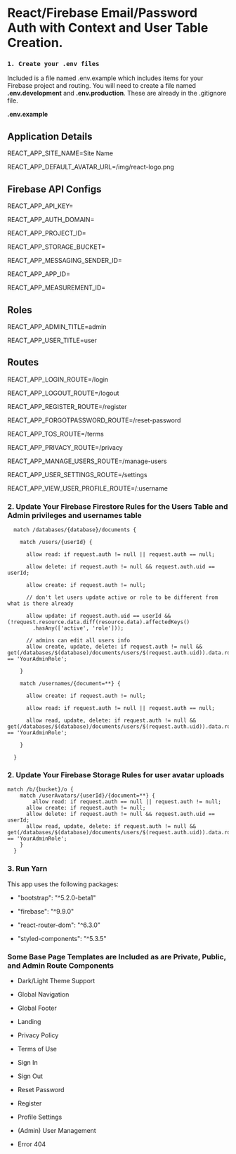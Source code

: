 
  

# React/Firebase Email/Password Auth with Context and User Table Creation.

### `1. Create your .env files`

Included is a file named .env.example which includes items for your Firebase project and routing. You will need to create a file named **.env.development** and **.env.production**. These are already in the .gitignore file.


**.env.example**

## Application Details
REACT_APP_SITE_NAME=Site Name

REACT_APP_DEFAULT_AVATAR_URL=/img/react-logo.png

## Firebase API Configs
REACT_APP_API_KEY=

REACT_APP_AUTH_DOMAIN=

REACT_APP_PROJECT_ID=

REACT_APP_STORAGE_BUCKET=

REACT_APP_MESSAGING_SENDER_ID=

REACT_APP_APP_ID=

REACT_APP_MEASUREMENT_ID=

## Roles
REACT_APP_ADMIN_TITLE=admin

REACT_APP_USER_TITLE=user

## Routes
REACT_APP_LOGIN_ROUTE=/login

REACT_APP_LOGOUT_ROUTE=/logout

REACT_APP_REGISTER_ROUTE=/register

REACT_APP_FORGOTPASSWORD_ROUTE=/reset-password

REACT_APP_TOS_ROUTE=/terms

REACT_APP_PRIVACY_ROUTE=/privacy

REACT_APP_MANAGE_USERS_ROUTE=/manage-users

REACT_APP_USER_SETTINGS_ROUTE=/settings

REACT_APP_VIEW_USER_PROFILE_ROUTE=/:username


### 2. Update Your Firebase Firestore Rules for the Users Table and Admin privileges and usernames table
```
  match /databases/{database}/documents {

    match /users/{userId} {

      allow read: if request.auth != null || request.auth == null;

      allow delete: if request.auth != null && request.auth.uid == userId;

      allow create: if request.auth != null;

      // don't let users update active or role to be different from what is there already

      allow update: if request.auth.uid == userId && (!request.resource.data.diff(resource.data).affectedKeys()
        .hasAny(['active', 'role']));

      // admins can edit all users info
      allow create, update, delete: if request.auth != null && get(/databases/$(database)/documents/users/$(request.auth.uid)).data.role == 'YourAdminRole';

    }

    match /usernames/{document=**} {

      allow create: if request.auth != null;

      allow read: if request.auth != null || request.auth == null;

      allow read, update, delete: if request.auth != null && get(/databases/$(database)/documents/users/$(request.auth.uid)).data.role == 'YourAdminRole';

    }

  }
```

### 2. Update Your Firebase Storage Rules for user avatar uploads
```
match /b/{bucket}/o {
    match /userAvatars/{userId}/{document=**} {
    	allow read: if request.auth == null || request.auth != null;
      allow create: if request.auth != null;
      allow delete: if request.auth != null && request.auth.uid == userId;
      allow read, update, delete: if request.auth != null && get(/databases/$(database)/documents/users/$(request.auth.uid)).data.role == 'YourAdminRole';
    }
  }
```

### 3. Run Yarn

This app uses the following packages:

- "bootstrap": "^5.2.0-beta1"

- "firebase": "^9.9.0"

- "react-router-dom": "^6.3.0"

- "styled-components": "^5.3.5"

  

### Some Base Page Templates are Included as are Private, Public, and Admin Route Components

- Dark/Light Theme Support

- Global Navigation

- Global Footer

- Landing

- Privacy Policy

- Terms of Use

- Sign In

- Sign Out

- Reset Password

- Register

- Profile Settings

- (Admin) User Management

- Error 404
